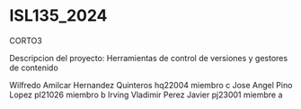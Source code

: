 # ISL135_2024
CORTO3

Descripcion del proyecto:
Herramientas de control de versiones y gestores de contenido

Wilfredo Amilcar Hernandez Quinteros hq22004 miembro c
Jose Angel Pino Lopez pl21026 miembro b
Irving Vladimir Perez Javier pj23001 miembre a
